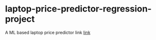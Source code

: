 # laptop-price-predictor-regression-project
A ML based laptop price predictor
 link
 [link](https://akshat-mt-laptoppricepredictor-app-rxuf4l.streamlitapp.com)
